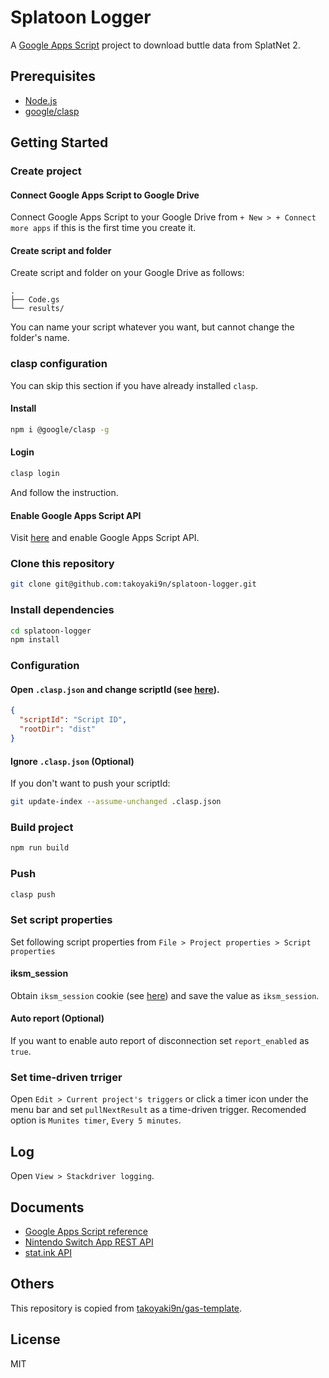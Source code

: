 # Splatoon Logger
A [Google Apps Script](https://developers.google.com/apps-script/) project to download buttle data from SplatNet 2.

## Prerequisites
- [Node.js](https://nodejs.org/)
- [google/clasp](https://github.com/google/clasp)

## Getting Started

### Create project
#### Connect Google Apps Script to Google Drive
Connect Google Apps Script to your Google Drive from `+ New > + Connect more apps` if this is the first time you create it.
#### Create script and folder
Create script and folder on your Google Drive as follows:
```
.
├── Code.gs
└── results/
```
You can name your script whatever you want, but cannot change the folder's name.

### clasp configuration
You can skip this section if you have already installed `clasp`.
#### Install
```sh
npm i @google/clasp -g
```
#### Login
```sh
clasp login
```
And follow the instruction.
#### Enable Google Apps Script API
Visit [here](https://script.google.com/home/usersettings) and enable Google Apps Script API.

### Clone this repository
```sh
git clone git@github.com:takoyaki9n/splatoon-logger.git
```

### Install dependencies
```sh
cd splatoon-logger
npm install
```

### Configuration
#### Open `.clasp.json` and change scriptId (see [here](https://github.com/google/clasp#scriptid-required)).
```json
{
  "scriptId": "Script ID",
  "rootDir": "dist"
}
```

#### Ignore `.clasp.json` (Optional)
If you don't want to push your scriptId:
```bash
git update-index --assume-unchanged .clasp.json
```

### Build project
```sh
npm run build
```

### Push
```sh
clasp push
```

### Set script properties
Set following script properties from `File > Project properties > Script properties`
#### iksm_session
Obtain `iksm_session` cookie (see [here](https://github.com/frozenpandaman/splatnet2statink/wiki/mitmproxy-instructions)) and save the value as `iksm_session`.
#### Auto report (Optional)
If you want to enable auto report of disconnection set `report_enabled` as `true`.

### Set time-driven trriger
Open `Edit > Current project's triggers` or click a timer icon under the menu bar and set `pullNextResult` as a time-driven trigger.
Recomended option is `Munites timer`, `Every 5 minutes`.

## Log
Open `View > Stackdriver logging`.

## Documents
- [Google Apps Script reference](https://developers.google.com/apps-script/reference/)
- [Nintendo Switch App REST API](https://github.com/ZekeSnider/NintendoSwitchRESTAPI)
- [stat.ink API](https://github.com/fetus-hina/stat.ink/blob/master/API.md)

## Others
This repository is copied from [takoyaki9n/gas-template](https://github.com/takoyaki9n/gas-template).

## License
MIT